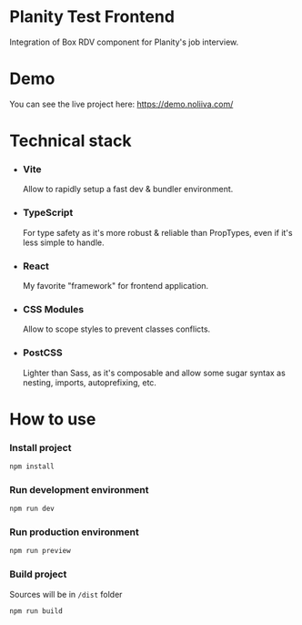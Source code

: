 # Planity Test Frontend

Integration of Box RDV component for Planity's job interview.

# Demo

You can see the live project here: https://demo.noliiva.com/

# Technical stack

- ### Vite

  Allow to rapidly setup a fast dev & bundler environment.

- ### TypeScript

  For type safety as it's more robust & reliable than PropTypes, even if it's less simple to handle.

- ### React

  My favorite "framework" for frontend application.

- ### CSS Modules

  Allow to scope styles to prevent classes conflicts.

- ### PostCSS

  Lighter than Sass, as it's composable and allow some sugar syntax as nesting, imports, autoprefixing, etc.
  
# How to use

### Install project
```bash
npm install
```

### Run development environment
```bash
npm run dev
```

### Run production environment
```bash
npm run preview
```

### Build project
Sources will be in `/dist` folder
```bash
npm run build
```
